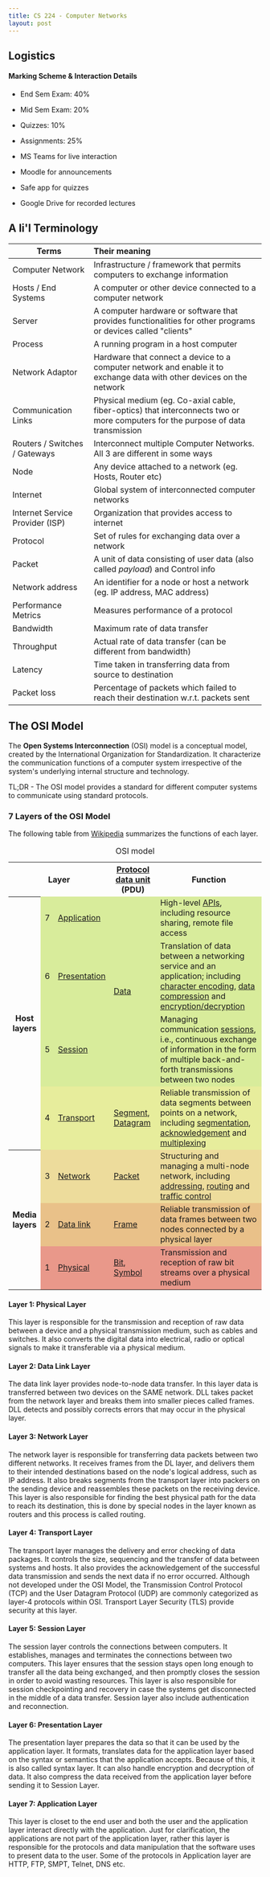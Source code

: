 ```yaml
---
title: CS 224 - Computer Networks
layout: post
---
```


## Logistics

#### Marking Scheme & Interaction Details

- End Sem Exam: 40%
- Mid Sem Exam: 20%
- Quizzes: 10%
- Assignments: 25%



- MS Teams for live interaction
- Moodle for announcements
- Safe app for quizzes
- Google Drive for recorded lectures

## A li'l Terminology

| Terms                           | Their meaning                                                |
| ------------------------------- | :----------------------------------------------------------- |
| Computer Network                | Infrastructure / framework that permits computers to exchange information |
| Hosts / End Systems             | A computer or other device connected to a computer network   |
| Server                          | A computer hardware or software that provides functionalities for other programs or devices called "clients" |
| Process                         | A running program in a host computer                         |
| Network Adaptor                 | Hardware that connect a device to a computer network and enable it to exchange data with other devices on the network |
| Communication Links             | Physical medium (eg. Co-axial cable, fiber-optics) that interconnects two or more computers for the purpose of data transmission |
| Routers / Switches / Gateways   | Interconnect multiple Computer Networks. All 3 are different in some ways |
| Node                            | Any device attached to a network (eg. Hosts, Router etc)     |
| Internet                        | Global system of interconnected computer networks            |
| Internet Service Provider (ISP) | Organization that provides access to internet                |
| Protocol                        | Set of rules for exchanging data over a network              |
| Packet                          | A unit of data consisting of user data (also called *payload*) and Control info |
| Network address                 | An identifier for a node or host a network (eg. IP address, MAC address) |
| Performance Metrics             | Measures performance of a protocol                           |
| Bandwidth                       | Maximum rate of data transfer                                |
| Throughput                      | Actual rate of data transfer (can be different from bandwidth) |
| Latency                         | Time taken in transferring data from source to destination   |
| Packet loss                     | Percentage of packets which failed to reach their destination w.r.t. packets sent |

## The OSI Model

The **Open Systems Interconnection** (OSI) model is a conceptual model, created by the International Organization for Standardization. It characterize the communication functions of a computer system irrespective of the system's underlying internal structure and technology.

TL;DR - The OSI model provides a standard for different computer systems to communicate using standard protocols.

### 7 Layers of the OSI Model

The following table from [Wikipedia](https://en.wikipedia.org/wiki/OSI_model) summarizes the functions of each layer.

<table class="wikitable" style="margin: 1em auto 1em auto;">
<caption>OSI model
</caption>
<tbody><tr>
<th colspan="3">Layer
</th>
<th><a href="https://en.wikipedia.org/wiki/Protocol_data_unit" title="Protocol data unit">Protocol data unit</a> (PDU)
</th>
<th>Function
</th></tr>
<tr>
<th rowspan="4">Host<br>layers
</th>
<td style="background:#d8ec9b;">7
</td>
<td style="background:#d8ec9b;"><a href="https://en.wikipedia.org/wiki/Application_layer" title="Application layer">Application</a>
</td>
<td style="background:#d8ec9c;" rowspan="3"><a href="https://en.wikipedia.org/wiki/Data_(computing)" title="Data (computing)">Data</a>
</td>
<td style="background:#d8ec9c;">High-level <a href="https://en.wikipedia.org/wiki/API" title="API">APIs</a>, including resource sharing, remote file access
</td></tr>
<tr>
<td style="background:#d8ec9b;">6
</td>
<td style="background:#d8ec9b;"><a href="https://en.wikipedia.org/wiki/Presentation_layer" title="Presentation layer">Presentation</a>
</td>
<td style="background:#d8ec9b;">Translation of data between a networking service and an application; including <a href="https://en.wikipedia.org/wiki/Character_encoding" title="Character encoding">character encoding</a>, <a href="https://en.wikipedia.org/wiki/Data_compression" title="Data compression">data compression</a> and <a href="https://en.wikipedia.org/wiki/Encryption" title="Encryption">encryption/decryption</a>
</td></tr>
<tr>
<td style="background:#d8ec9b;">5
</td>
<td style="background:#d8ec9b;"><a href="https://en.wikipedia.org/wiki/Session_layer" title="Session layer">Session</a>
</td>
<td style="background:#d8ec9b;">Managing communication <a href="https://en.wikipedia.org/wiki/Session_(computer_science)" title="Session (computer science)">sessions</a>, i.e., continuous exchange of information in the form of multiple back-and-forth transmissions between two nodes
</td></tr>
<tr>
<td style="background:#e7ed9c;">4
</td>
<td style="background:#e7ed9c;"><a href="https://en.wikipedia.org/wiki/Transport_layer" title="Transport layer">Transport</a>
</td>
<td style="background:#e7ed9c;"><a href="https://en.wikipedia.org/wiki/Packet_segmentation" title="Packet segmentation">Segment</a>, <a href="https://en.wikipedia.org/wiki/Datagram" title="Datagram">Datagram</a>
</td>
<td style="background:#e7ed9c;">Reliable transmission of data segments between points on a network, including <a href="https://en.wikipedia.org/wiki/Packet_segmentation" title="Packet segmentation">segmentation</a>, <a href="https://en.wikipedia.org/wiki/Acknowledgement_(data_networks)" title="Acknowledgement (data networks)">acknowledgement</a> and <a href="https://en.wikipedia.org/wiki/Multiplexing" title="Multiplexing">multiplexing</a>
</td></tr>
<tr>
<th rowspan="3">Media<br>layers
</th>
<td style="background:#eddc9c;">3
</td>
<td style="background:#eddc9c;"><a href="https://en.wikipedia.org/wiki/Network_layer" title="Network layer">Network</a>
</td>
<td style="background:#eddc9c;"><a href="https://en.wikipedia.org/wiki/Network_packet" title="Network packet">Packet</a>
</td>
<td style="background:#eddc9c;">Structuring and managing a multi-node network, including <a href="https://en.wikipedia.org/wiki/Address_space" title="Address space">addressing</a>, <a href="https://en.wikipedia.org/wiki/Routing" title="Routing">routing</a> and <a href="https://en.wikipedia.org/wiki/Network_traffic_control" title="Network traffic control">traffic control</a>
</td></tr>
<tr>
<td style="background:#e9c189;">2
</td>
<td style="background:#e9c189;"><a href="https://en.wikipedia.org/wiki/Data_link_layer" title="Data link layer">Data link</a>
</td>
<td style="background:#e9c189;"><a href="https://en.wikipedia.org/wiki/Frame_(networking)" title="Frame (networking)">Frame</a>
</td>
<td style="background:#e9c189;">Reliable transmission of data frames between two nodes connected by a physical layer
</td></tr>
<tr>
<td style="background:#e9988a;">1
</td>
<td style="background:#e9988a;"><a href="https://en.wikipedia.org/wiki/Physical_layer" title="Physical layer">Physical</a>
</td>
<td style="background:#e9988a;"><a href="https://en.wikipedia.org/wiki/Bit" title="Bit">Bit</a>, <a href="https://en.wikipedia.org/wiki/Symbol_rate#Symbols" title="Symbol rate">Symbol</a>
</td>
<td style="background:#e9988a;">Transmission and reception of raw bit streams over a physical medium
</td></tr></tbody></table>

#### Layer 1: Physical Layer

This layer is responsible for the transmission and reception of raw data between a device and a physical transmission medium, such as cables and switches. It also converts the digital data into electrical, radio or optical signals to make it transferable via a physical medium.

#### Layer 2: Data Link Layer

The data link layer provides node-to-node data transfer. In this layer data is transferred between two devices on the SAME network. DLL takes packet from the network layer and breaks them into smaller pieces called frames. DLL detects and possibly corrects errors that may occur in the physical layer.

#### Layer 3: Network Layer

The network layer is responsible for transferring data packets between two different networks. It receives frames from the DL layer, and delivers them to their intended destinations based on the node's logical address, such as IP address. It also breaks segments from the transport layer into packers on the sending device and reassembles these packets on the receiving device. This layer is also responsible for finding the best physical path for the data to reach its destination, this is done by special nodes in the layer known as routers and this process is called routing.

#### Layer 4: Transport Layer

The transport layer manages the delivery and error checking of data packages. It controls the size, sequencing and the transfer of data between systems and hosts. It also provides the acknowledgement of the successful data transmission and sends the next data if no error occurred. Although not developed under the OSI Model, the Transmission Control Protocol (TCP) and the User Datagram Protocol (UDP) are commonly categorized as layer-4 protocols within OSI. Transport Layer Security (TLS) provide security at this layer.

#### Layer 5: Session Layer

The session layer controls the connections between computers. It establishes, manages and terminates the connections between two computers. This layer ensures that the session stays open long enough to transfer all the data being exchanged, and then promptly closes the session in order to avoid wasting resources. This layer is also responsible for session checkpointing and recovery in case the systems get disconnected in the middle of a data transfer. Session layer also include authentication and reconnection.

#### Layer 6: Presentation Layer

The presentation layer prepares the data so that it can be used by the application layer. It formats, translates data for the application layer based on the syntax or semantics that the application accepts. Because of this, it is also called syntax layer. It can also handle encryption and decryption of data. It also compress the data received from the application layer before sending it to Session Layer.

#### Layer 7: Application Layer

This layer is closet to the end user and both the user and the application layer interact directly with the application. Just for clarification, the applications are not part of the application layer, rather this layer is responsible for the protocols and data manipulation that the software uses to present data to the user. Some of the protocols in Application layer are HTTP, FTP, SMPT, Telnet, DNS etc.